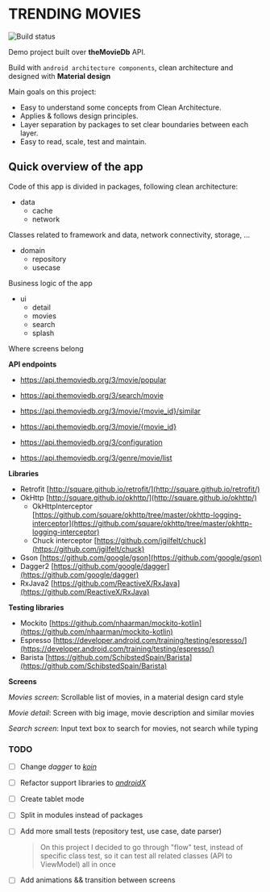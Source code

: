 # TRENDING MOVIES

![Build status](https://app.bitrise.io/app/51efa45b426c92e7/status.svg?token=OIYud8bE68dyPlD9h8aMgQ&branch=master)

Demo project built over **theMovieDb** API.

Build with `android architecture components`, clean architecture and designed with **Material design**

Main goals on this project:
 
* Easy to understand some concepts from Clean Architecture.
* Applies & follows design principles.
* Layer separation by packages to set clear boundaries between each layer.
* Easy to read, scale, test and maintain.
 
## Quick overview of the app

Code of this app is divided in packages, following clean architecture:

* data
    * cache
    * network
    
Classes related to framework and data, network connectivity, storage, ... 
    
* domain
    * repository
    * usecase
    
Business logic of the app
    
* ui
    * detail
    * movies
    * search
    * splash
    
Where screens belong
 
**API endpoints**
 
* https://api.themoviedb.org/3/movie/popular
* https://api.themoviedb.org/3/search/movie
* https://api.themoviedb.org/3/movie/{movie_id}/similar
* https://api.themoviedb.org/3/movie/{movie_id}
 
* https://api.themoviedb.org/3/configuration
 
* https://api.themoviedb.org/3/genre/movie/list


**Libraries**
 
* Retrofit [http://square.github.io/retrofit/](http://square.github.io/retrofit/)
* OkHttp [http://square.github.io/okhttp/](http://square.github.io/okhttp/)
    * OkHttpInterceptor [https://github.com/square/okhttp/tree/master/okhttp-logging-interceptor](https://github.com/square/okhttp/tree/master/okhttp-logging-interceptor)
    * Chuck interceptor [https://github.com/jgilfelt/chuck](https://github.com/jgilfelt/chuck)
* Gson [https://github.com/google/gson](https://github.com/google/gson)
* Dagger2 [https://github.com/google/dagger](https://github.com/google/dagger)
* RxJava2 [https://github.com/ReactiveX/RxJava](https://github.com/ReactiveX/RxJava)

**Testing libraries**

* Mockito [https://github.com/nhaarman/mockito-kotlin](https://github.com/nhaarman/mockito-kotlin)
* Espresso [https://developer.android.com/training/testing/espresso/](https://developer.android.com/training/testing/espresso/)
* Barista [https://github.com/SchibstedSpain/Barista](https://github.com/SchibstedSpain/Barista)


**Screens**
 
*Movies screen*: Scrollable list of movies, in a material design card style
 
*Movie detail*: Screen with big image, movie description and similar movies
 
*Search screen*: Input text box to search for movies, not search while typing
 
### TODO

- [ ] Change *dagger* to [*koin*](https://github.com/InsertKoinIO/koin)
- [ ] Refactor support libraries to [*androidX*](https://developer.android.com/topic/libraries/support-library/refactor)
- [ ] Create tablet mode
- [ ] Split in modules instead of packages 
- [ ] Add more small tests (repository test, use case, date parser)
    > On this project I decided to go through "flow" test, instead of specific class test, so it can test all related classes (API to ViewModel) all in once
     
- [ ] Add animations && transition between screens